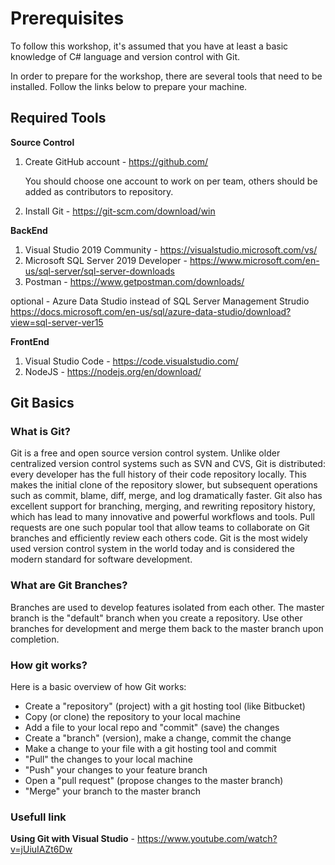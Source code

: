 # Prerequisites

To follow this workshop, it's assumed that you have at least a basic knowledge of C# language and version control with Git.

In order to prepare for the workshop, there are several tools that need to be installed. Follow the links below to prepare your machine.

## Required Tools

**Source Control**
1. Create GitHub account - https://github.com/
    
    You should choose one account to work on per team, others should be added as contributors to repository.
2. Install Git - https://git-scm.com/download/win


**BackEnd**
1.  Visual Studio 2019 Community - https://visualstudio.microsoft.com/vs/
2.  Microsoft SQL Server 2019 Developer - https://www.microsoft.com/en-us/sql-server/sql-server-downloads
3.  Postman - https://www.getpostman.com/downloads/

optional - Azure Data Studio instead of SQL Server Management Strudio https://docs.microsoft.com/en-us/sql/azure-data-studio/download?view=sql-server-ver15



**FrontEnd**
1.  Visual Studio Code - https://code.visualstudio.com/
2.  NodeJS - https://nodejs.org/en/download/

## Git Basics

### What is Git?

Git is a free and open source version control system. 
Unlike older centralized version control systems such as SVN and CVS, Git is distributed: every developer has the full history of their code repository locally. 
This makes the initial clone of the repository slower, but subsequent operations such as commit, blame, diff, merge, and log dramatically faster. 
Git also has excellent support for branching, merging, and rewriting repository history, which has lead to many innovative and powerful workflows and tools. 
Pull requests are one such popular tool that allow teams to collaborate on Git branches and efficiently review each others code. 
Git is the most widely used version control system in the world today and is considered the modern standard for software development.

### What are Git Branches?

Branches are used to develop features isolated from each other. 
The master branch is the "default" branch when you create a repository. 
Use other branches for development and merge them back to the master branch upon completion. 

### How git works?

Here is a basic overview of how Git works:

*   Create a "repository" (project) with a git hosting tool (like Bitbucket)
*   Copy (or clone) the repository to your local machine
*   Add a file to your local repo and "commit" (save) the changes
*   Create a "branch" (version), make a change, commit the change
*   Make a change to your file with a git hosting tool and commit
*   "Pull" the changes to your local machine
*   "Push" your changes to your feature branch
*   Open a "pull request" (propose changes to the master branch)
*   "Merge" your branch to the master branch

### Usefull link
**Using Git with Visual Studio** - https://www.youtube.com/watch?v=jUiuIAZt6Dw
